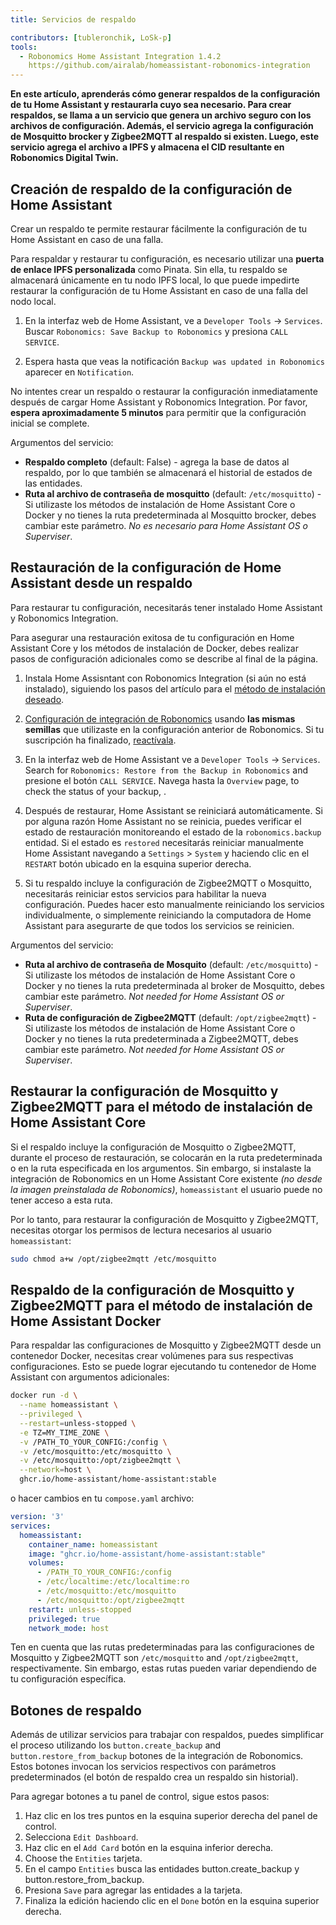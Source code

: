 ```yaml
---
title: Servicios de respaldo

contributors: [tubleronchik, LoSk-p]
tools:
  - Robonomics Home Assistant Integration 1.4.2
    https://github.com/airalab/homeassistant-robonomics-integration
---
```


**En este artículo, aprenderás cómo generar respaldos de la configuración de tu Home Assistant y restaurarla cuyo sea necesario. Para crear respaldos, se llama a un servicio que genera un archivo seguro con los archivos de configuración. Además, el servicio agrega la configuración de Mosquitto brocker y Zigbee2MQTT al respaldo si existen. Luego, este servicio agrega el archivo a IPFS y almacena el CID resultante en Robonomics Digital Twin.**
## Creación de respaldo de la configuración de Home Assistant

Crear un respaldo te permite restaurar fácilmente la configuración de tu Home Assistant en caso de una falla.

<robo-wiki-video autoplay loop controls :videos="[{src: 'https://cloudflare-ipfs.com/ipfs/QmZN5LfWR4XwAiZ3jEcw7xbCnT81NsF5XE3XFaNhMm5ba1', type:'mp4'}]" />

<robo-wiki-note type="warning" title="ADVERTENCIA">

Para respaldar y restaurar tu configuración, es necesario utilizar una **puerta de enlace IPFS personalizada** como Pinata. Sin ella, tu respaldo se almacenará únicamente en tu nodo IPFS local, lo que puede impedirte restaurar la configuración de tu Home Assistant en caso de una falla del nodo local.

</robo-wiki-note>

1. En la interfaz web de Home Assistant, ve a `Developer Tools` -> `Services`. Buscar `Robonomics: Save Backup to Robonomics` y presiona `CALL SERVICE`.

2. Espera hasta que veas la notificación `Backup was updated in Robonomics` aparecer en `Notification`.

<robo-wiki-note type="warning" title="ADVERTENCIA">

No intentes crear un respaldo o restaurar la configuración inmediatamente después de cargar Home Assistant y Robonomics Integration. Por favor, **espera aproximadamente 5 minutos** para permitir que la configuración inicial se complete.

</robo-wiki-note>

Argumentos del servicio:
- **Respaldo completo**  (default: False) - agrega la base de datos al respaldo, por lo que también se almacenará el historial de estados de las entidades.
- **Ruta al archivo de contraseña de mosquitto** (default: `/etc/mosquitto`) - Si utilizaste los métodos de instalación de Home Assistant Core o Docker y no tienes la ruta predeterminada al Mosquitto brocker, debes cambiar este parámetro. *No es necesario para Home Assistant OS o Superviser*.

## Restauración de la configuración de Home Assistant desde un respaldo

Para restaurar tu configuración, necesitarás tener instalado Home Assistant y Robonomics Integration. 

<robo-wiki-video autoplay loop controls :videos="[{src: 'https://cloudflare-ipfs.com/ipfs/QmNcJpHWWuZzwNCQryTw5kcki49oNTjEb8xvnfffSYfRVa', type:'mp4'}]" />

<robo-wiki-note type="warning" title="ADVERTENCIA">

Para asegurar una restauración exitosa de tu configuración en Home Assistant Core y los métodos de instalación de Docker, debes realizar pasos de configuración adicionales como se describe al final de la página.

</robo-wiki-note>

1. Instala Home Assisntant con Robonomics Integration (si aún no está instalado), siguiendo los pasos del artículo para el [método de instalación deseado](https://wiki.robonomics.network/docs/robonomics-smart-home-overview/#start-here-your-smart-home).

2. [Configuración de integración de Robonomics](https://wiki.robonomics.network/docs/robonomics-hass-integration) usando **las mismas semillas** que utilizaste en la configuración anterior de Robonomics. Si tu suscripción ha finalizado, [reactívala](https://wiki.robonomics.network/docs/sub-activate).

3. En la interfaz web de Home Assistant ve a `Developer Tools` -> `Services`. Search for `Robonomics: Restore from the Backup in Robonomics` and presione el botón `CALL SERVICE`. Navega hasta la `Overview` page, to check the status of your backup, .

4. Después de restaurar, Home Assistant se reiniciará automáticamente. Si por alguna razón Home Assistant no se reinicia, puedes verificar el estado de restauración monitoreando el estado de la `robonomics.backup` entidad. Si el estado es `restored` necesitarás reiniciar manualmente Home Assistant navegando a `Settings` > `System` y haciendo clic en el `RESTART` botón ubicado en la esquina superior derecha.

5. Si tu respaldo incluye la configuración de Zigbee2MQTT o Mosquitto, necesitarás reiniciar estos servicios para habilitar la nueva configuración. Puedes hacer esto manualmente reiniciando los servicios individualmente, o simplemente reiniciando la computadora de Home Assistant para asegurarte de que todos los servicios se reinicien.

Argumentos del servicio:
- **Ruta al archivo de contraseña de Mosquito** (default: `/etc/mosquitto`) - Si utilizaste los métodos de instalación de Home Assistant Core o Docker y no tienes la ruta predeterminada al broker de Mosquitto, debes cambiar este parámetro. *Not needed for Home Assistant OS or Superviser*.
- **Ruta de configuración de Zigbee2MQTT**  (default: `/opt/zigbee2mqtt`) - Si utilizaste los métodos de instalación de Home Assistant Core o Docker y no tienes la ruta predeterminada a Zigbee2MQTT, debes cambiar este parámetro. *Not needed for Home Assistant OS or Superviser*.

## Restaurar la configuración de Mosquitto y Zigbee2MQTT para el método de instalación de Home Assistant Core

Si el respaldo incluye la configuración de Mosquitto o Zigbee2MQTT, durante el proceso de restauración, se colocarán en la ruta predeterminada o en la ruta especificada en los argumentos. Sin embargo, si instalaste la integración de Robonomics en un Home Assistant Core existente *(no desde la imagen preinstalada de Robonomics)*, `homeassistant` el usuario puede no tener acceso a esta ruta.

Por lo tanto, para restaurar la configuración de Mosquitto y Zigbee2MQTT, necesitas otorgar los permisos de lectura necesarios al usuario `homeassistant`:
```bash
sudo chmod a+w /opt/zigbee2mqtt /etc/mosquitto
```

## Respaldo de la configuración de Mosquitto y Zigbee2MQTT para el método de instalación de Home Assistant Docker

Para respaldar las configuraciones de Mosquitto y Zigbee2MQTT desde un contenedor Docker, necesitas crear volúmenes para sus respectivas configuraciones. Esto se puede lograr ejecutando tu contenedor de Home Assistant con argumentos adicionales:

```bash
docker run -d \
  --name homeassistant \
  --privileged \
  --restart=unless-stopped \
  -e TZ=MY_TIME_ZONE \
  -v /PATH_TO_YOUR_CONFIG:/config \
  -v /etc/mosquitto:/etc/mosquitto \
  -v /etc/mosquitto:/opt/zigbee2mqtt \
  --network=host \
  ghcr.io/home-assistant/home-assistant:stable
```

o hacer cambios en tu `compose.yaml` archivo:

```yaml
version: '3'
services:
  homeassistant:
    container_name: homeassistant
    image: "ghcr.io/home-assistant/home-assistant:stable"
    volumes:
      - /PATH_TO_YOUR_CONFIG:/config
      - /etc/localtime:/etc/localtime:ro
      - /etc/mosquitto:/etc/mosquitto
      - /etc/mosquitto:/opt/zigbee2mqtt
    restart: unless-stopped
    privileged: true
    network_mode: host
```
<robo-wiki-note type="note" title="Note">

Ten en cuenta que las rutas predeterminadas para las configuraciones de Mosquitto y Zigbee2MQTT son `/etc/mosquitto` and `/opt/zigbee2mqtt`, respectivamente. Sin embargo, estas rutas pueden variar dependiendo de tu configuración específica.

</robo-wiki-note>

## Botones de respaldo

Además de utilizar servicios para trabajar con respaldos, puedes simplificar el proceso utilizando los `button.create_backup` and `button.restore_from_backup` botones de la integración de Robonomics. Estos botones invocan los servicios respectivos con parámetros predeterminados (el botón de respaldo crea un respaldo sin historial).

<robo-wiki-video autoplay loop controls :videos="[{src: 'https://cloudflare-ipfs.com/ipfs/Qmc1fexYaJMsK6ch6JhjL6aqnAwqYNAzo5nEwYgDpnp4gj', type:'mp4'}]" />

Para agregar botones a tu panel de control, sigue estos pasos:

1. Haz clic en los tres puntos en la esquina superior derecha del panel de control.
2. Selecciona `Edit Dashboard`.
3. Haz clic en el `Add Card` botón en la esquina inferior derecha.
4. Choose the `Entities` tarjeta.
5. En el campo `Entities` busca las entidades button.create_backup y button.restore_from_backup.
6. Presiona `Save` para agregar las entidades a la tarjeta.
7. Finaliza la edición haciendo clic en el `Done` botón en la esquina superior derecha.